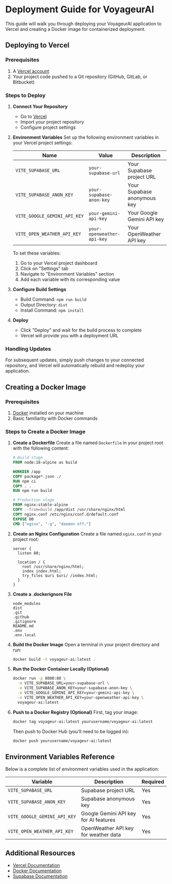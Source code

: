 
# Deployment Guide for VoyageurAI

This guide will walk you through deploying your VoyageurAI application to Vercel and creating a Docker image for containerized deployment.

## Deploying to Vercel

### Prerequisites

1. A [Vercel account](https://vercel.com/signup)
2. Your project code pushed to a Git repository (GitHub, GitLab, or Bitbucket)

### Steps to Deploy

1. **Connect Your Repository**
   - Go to [Vercel](https://vercel.com/new)
   - Import your project repository
   - Configure project settings

2. **Environment Variables**
   Set up the following environment variables in your Vercel project settings:

   | Name | Value | Description |
   |------|-------|-------------|
   | `VITE_SUPABASE_URL` | `your-supabase-url` | Your Supabase project URL |
   | `VITE_SUPABASE_ANON_KEY` | `your-supabase-anon-key` | Your Supabase anonymous key |
   | `VITE_GOOGLE_GEMINI_API_KEY` | `your-gemini-api-key` | Your Google Gemini API key |
   | `VITE_OPEN_WEATHER_API_KEY` | `your-openweather-api-key` | Your OpenWeather API key |

   To set these variables:
   1. Go to your Vercel project dashboard
   2. Click on "Settings" tab
   3. Navigate to "Environment Variables" section
   4. Add each variable with its corresponding value

3. **Configure Build Settings**
   - Build Command: `npm run build`
   - Output Directory: `dist`
   - Install Command: `npm install`

4. **Deploy**
   - Click "Deploy" and wait for the build process to complete
   - Vercel will provide you with a deployment URL

### Handling Updates

For subsequent updates, simply push changes to your connected repository, and Vercel will automatically rebuild and redeploy your application.

## Creating a Docker Image

### Prerequisites

1. [Docker](https://docs.docker.com/get-docker/) installed on your machine
2. Basic familiarity with Docker commands

### Steps to Create a Docker Image

1. **Create a Dockerfile**
   Create a file named `Dockerfile` in your project root with the following content:

   ```dockerfile
   # Build stage
   FROM node:18-alpine as build

   WORKDIR /app
   COPY package*.json ./
   RUN npm ci
   COPY . .
   RUN npm run build

   # Production stage
   FROM nginx:stable-alpine
   COPY --from=build /app/dist /usr/share/nginx/html
   COPY nginx.conf /etc/nginx/conf.d/default.conf
   EXPOSE 80
   CMD ["nginx", "-g", "daemon off;"]
   ```

2. **Create an Nginx Configuration**
   Create a file named `nginx.conf` in your project root:

   ```nginx
   server {
     listen 80;
     
     location / {
       root /usr/share/nginx/html;
       index index.html;
       try_files $uri $uri/ /index.html;
     }
   }
   ```

3. **Create a .dockerignore File**
   ```
   node_modules
   dist
   .git
   .github
   .gitignore
   README.md
   .env
   .env.local
   ```

4. **Build the Docker Image**
   Open a terminal in your project directory and run:
   ```bash
   docker build -t voyageur-ai:latest .
   ```

5. **Run the Docker Container Locally (Optional)**
   ```bash
   docker run -p 8080:80 \
     -e VITE_SUPABASE_URL=your-supabase-url \
     -e VITE_SUPABASE_ANON_KEY=your-supabase-anon-key \
     -e VITE_GOOGLE_GEMINI_API_KEY=your-gemini-api-key \
     -e VITE_OPEN_WEATHER_API_KEY=your-openweather-api-key \
     voyageur-ai:latest
   ```

6. **Push to a Docker Registry (Optional)**
   First, tag your image:
   ```bash
   docker tag voyageur-ai:latest yourusername/voyageur-ai:latest
   ```
   
   Then push to Docker Hub (you'll need to be logged in):
   ```bash
   docker push yourusername/voyageur-ai:latest
   ```

## Environment Variables Reference

Below is a complete list of environment variables used in the application:

| Variable | Description | Required |
|----------|-------------|----------|
| `VITE_SUPABASE_URL` | Supabase project URL | Yes |
| `VITE_SUPABASE_ANON_KEY` | Supabase anonymous key | Yes |
| `VITE_GOOGLE_GEMINI_API_KEY` | Google Gemini API key for AI features | Yes |
| `VITE_OPEN_WEATHER_API_KEY` | OpenWeather API key for weather data | Yes |

## Additional Resources

- [Vercel Documentation](https://vercel.com/docs)
- [Docker Documentation](https://docs.docker.com/)
- [Supabase Documentation](https://supabase.io/docs)
